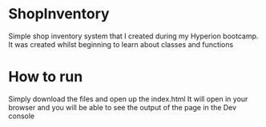 # ShopInventory
Simple shop inventory system that I created during my Hyperion bootcamp. It was created whilst beginning to learn about classes and functions

# How to run
Simply download the files and open up the index.html
It will open in your browser and you will be able to see the output of the page in the Dev console

